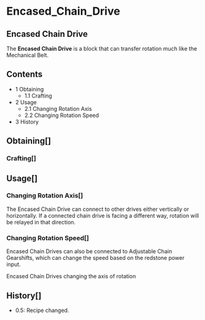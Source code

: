 # Encased_Chain_Drive

## Encased Chain Drive

The **Encased Chain Drive** is a block that can transfer rotation much like the Mechanical Belt.

## Contents

- 1 Obtaining
    - 1.1 Crafting
- 2 Usage
    - 2.1 Changing Rotation Axis
    - 2.2 Changing Rotation Speed
- 3 History

## Obtaining[]

### Crafting[]

## Usage[]

### Changing Rotation Axis[]

The Encased Chain Drive can connect to other drives either vertically or horizontally. If a connected chain drive is facing a different way, rotation will be relayed in that direction.

### Changing Rotation Speed[]

Encased Chain Drives can also be connected to Adjustable Chain Gearshifts, which can change the speed based on the redstone power input.

Encased Chain Drives changing the axis of rotation

## History[]

- 0.5: Recipe changed.